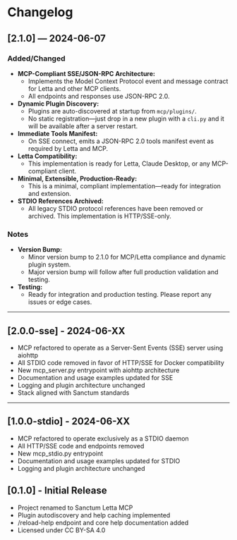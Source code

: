 # Changelog

## [2.1.0] — 2024-06-07

### Added/Changed
- **MCP-Compliant SSE/JSON-RPC Architecture:**
  - Implements the Model Context Protocol event and message contract for Letta and other MCP clients.
  - All endpoints and responses use JSON-RPC 2.0.
- **Dynamic Plugin Discovery:**
  - Plugins are auto-discovered at startup from `mcp/plugins/`.
  - No static registration—just drop in a new plugin with a `cli.py` and it will be available after a server restart.
- **Immediate Tools Manifest:**
  - On SSE connect, emits a JSON-RPC 2.0 tools manifest event as required by Letta and MCP.
- **Letta Compatibility:**
  - This implementation is ready for Letta, Claude Desktop, or any MCP-compliant client.
- **Minimal, Extensible, Production-Ready:**
  - This is a minimal, compliant implementation—ready for integration and extension.
- **STDIO References Archived:**
  - All legacy STDIO protocol references have been removed or archived. This implementation is HTTP/SSE-only.

### Notes
- **Version Bump:**
  - Minor version bump to 2.1.0 for MCP/Letta compliance and dynamic plugin system.
  - Major version bump will follow after full production validation and testing.
- **Testing:**
  - Ready for integration and production testing. Please report any issues or edge cases.

---

## [2.0.0-sse] - 2024-06-XX
- MCP refactored to operate as a Server-Sent Events (SSE) server using aiohttp
- All STDIO code removed in favor of HTTP/SSE for Docker compatibility
- New mcp_server.py entrypoint with aiohttp architecture
- Documentation and usage examples updated for SSE
- Logging and plugin architecture unchanged
- Stack aligned with Sanctum standards

---

## [1.0.0-stdio] - 2024-06-XX
- MCP refactored to operate exclusively as a STDIO daemon
- All HTTP/SSE code and endpoints removed
- New mcp_stdio.py entrypoint
- Documentation and usage examples updated for STDIO
- Logging and plugin architecture unchanged

## [0.1.0] - Initial Release
- Project renamed to Sanctum Letta MCP
- Plugin autodiscovery and help caching implemented
- /reload-help endpoint and core help documentation added
- Licensed under CC BY-SA 4.0 